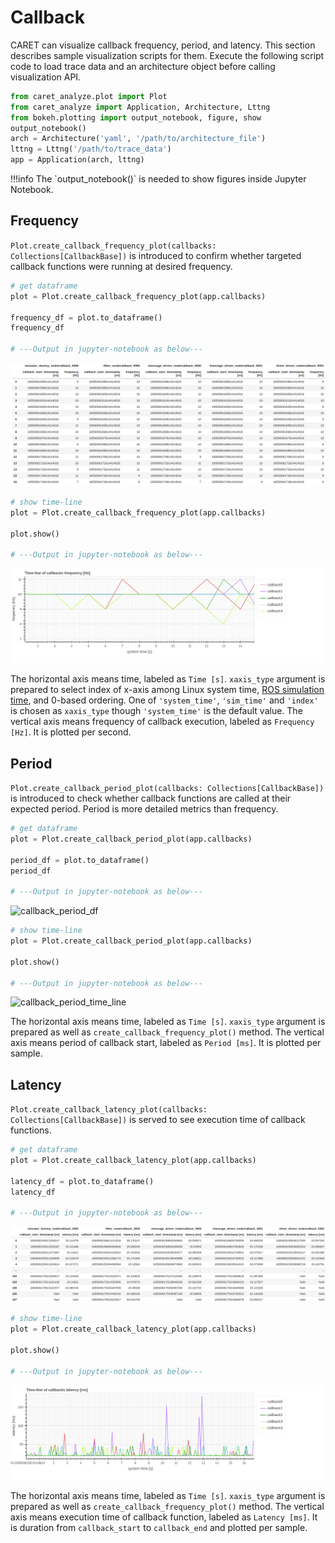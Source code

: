 # Callback

CARET can visualize callback frequency, period, and latency.
This section describes sample visualization scripts for them.
Execute the following script code to load trace data and an architecture object before calling visualization API.

```python
from caret_analyze.plot import Plot
from caret_analyze import Application, Architecture, Lttng
from bokeh.plotting import output_notebook, figure, show
output_notebook()
arch = Architecture('yaml', '/path/to/architecture_file')
lttng = Lttng('/path/to/trace_data')
app = Application(arch, lttng)
```

<prettier-ignore-start>
!!!info
    The `output_notebook()` is needed to show figures inside Jupyter Notebook.
<prettier-ignore-end>

## Frequency

`Plot.create_callback_frequency_plot(callbacks: Collections[CallbackBase])` is introduced to confirm whether targeted callback functions were running at desired frequency.

```python
# get dataframe
plot = Plot.create_callback_frequency_plot(app.callbacks)

frequency_df = plot.to_dataframe()
frequency_df

# ---Output in jupyter-notebook as below---
```

![callback_frequency_df](../../imgs/callback_frequency_df.png)

```python
# show time-line
plot = Plot.create_callback_frequency_plot(app.callbacks)

plot.show()

# ---Output in jupyter-notebook as below---
```

![callback_frequency_time_line](../../imgs/callback_frequency_time_line.png)

The horizontal axis means time, labeled as `Time [s]`. `xaxis_type` argument is prepared to select index of x-axis among Linux system time, [ROS simulation time](../../recording/sim_time.md), and 0-based ordering. One of `'system_time'`, `'sim_time'` and `'index'` is chosen as `xaxis_type` though `'system_time'` is the default value.
The vertical axis means frequency of callback execution, labeled as `Frequency [Hz]`. It is plotted per second.

## Period

`Plot.create_callback_period_plot(callbacks: Collections[CallbackBase])` is introduced to check whether callback functions are called at their expected period. Period is more detailed metrics than frequency.

```python
# get dataframe
plot = Plot.create_callback_period_plot(app.callbacks)

period_df = plot.to_dataframe()
period_df

# ---Output in jupyter-notebook as below---
```

![callback_period_df](../../imgs/callback_period_df.png)

```python
# show time-line
plot = Plot.create_callback_period_plot(app.callbacks)

plot.show()

# ---Output in jupyter-notebook as below---
```

![callback_period_time_line](../../imgs/callback_period_time_line.png)

The horizontal axis means time, labeled as `Time [s]`. `xaxis_type` argument is prepared as well as `create_callback_frequency_plot()` method.
The vertical axis means period of callback start, labeled as `Period [ms]`. It is plotted per sample.

## Latency

`Plot.create_callback_latency_plot(callbacks: Collections[CallbackBase])` is served to see execution time of callback functions.

```python
# get dataframe
plot = Plot.create_callback_latency_plot(app.callbacks)

latency_df = plot.to_dataframe()
latency_df

# ---Output in jupyter-notebook as below---
```

![callback_latency_df](../../imgs/callback_latency_df.png)

```python
# show time-line
plot = Plot.create_callback_latency_plot(app.callbacks)

plot.show()

# ---Output in jupyter-notebook as below---
```

![callback_latency_time_line](../../imgs/callback_latency_time_line.png)

The horizontal axis means time, labeled as `Time [s]`. `xaxis_type` argument is prepared as well as `create_callback_frequency_plot()` method.
The vertical axis means execution time of callback function, labeled as `Latency [ms]`. It is duration from `callback_start` to `callback_end` and plotted per sample.
